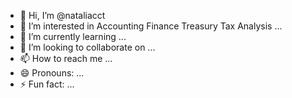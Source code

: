- 👋 Hi, I’m @nataliacct
- 👀 I’m interested in Accounting Finance Treasury Tax Analysis  ...
- 🌱 I’m currently learning ...
- 💞️ I’m looking to collaborate on ...
- 📫 How to reach me ...
- 😄 Pronouns: ...
- ⚡ Fun fact: ...

<!--- Education 
nataliacct/nataliacct is a ✨ special ✨ repository because its `README.md` (this file) appears on your GitHub profile.
You can click the Preview link to take a look at your changes.
--->
